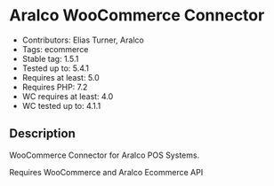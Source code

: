 # Aralco WooCommerce Connector

- Contributors: Elias Turner, Aralco
- Tags: ecommerce
- Stable tag: 1.5.1
- Tested up to: 5.4.1
- Requires at least: 5.0
- Requires PHP: 7.2
- WC requires at least: 4.0
- WC tested up to: 4.1.1

## Description

WooCommerce Connector for Aralco POS Systems.

Requires WooCommerce and Aralco Ecommerce API
